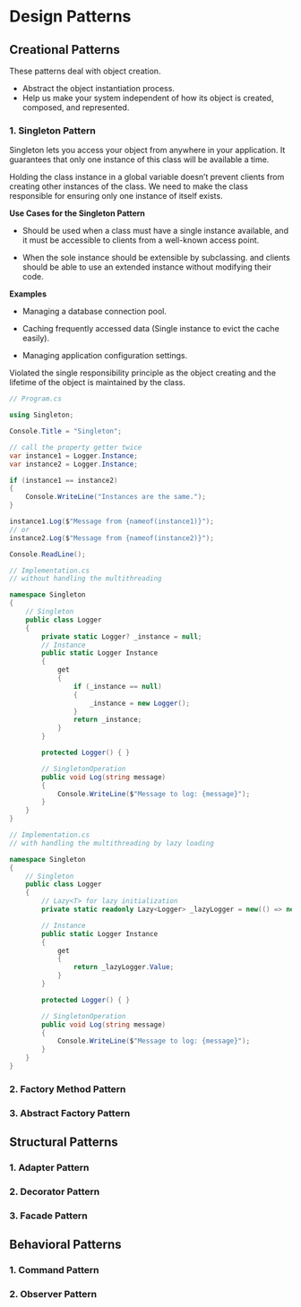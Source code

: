 # Design Patterns

## Creational Patterns

These patterns deal with object creation.
- Abstract the object instantiation process.
- Help us make your system independent of how its object is created, composed, and represented.

### 1. Singleton Pattern

Singleton lets you access your object from anywhere in your application. It guarantees that only one instance of this class will be available a time.

Holding the class instance in a global variable doesn’t prevent clients from creating other instances of the class. We need to make the class responsible for ensuring only one instance of itself exists.

**Use Cases for the Singleton Pattern**

- Should be used when a class must have a single instance available, and it must be accessible to clients from a well-known access point.

- When the sole instance should be extensible by subclassing. and clients should be able to use an extended instance without modifying their code.

**Examples**

- Managing a database connection pool.

- Caching frequently accessed data (Single instance to evict the cache easily).

- Managing application configuration settings.

Violated the single responsibility principle as the object creating and the lifetime of the object is maintained by the class.

```csharp
// Program.cs

using Singleton;

Console.Title = "Singleton";

// call the property getter twice
var instance1 = Logger.Instance;
var instance2 = Logger.Instance;

if (instance1 == instance2)
{
    Console.WriteLine("Instances are the same.");
}

instance1.Log($"Message from {nameof(instance1)}");
// or
instance2.Log($"Message from {nameof(instance2)}");

Console.ReadLine();
```

```csharp
// Implementation.cs
// without handling the multithreading

namespace Singleton
{
    // Singleton
    public class Logger
    {
        private static Logger? _instance = null;
        // Instance
        public static Logger Instance
        {
            get
            {
                if (_instance == null)
                {
                    _instance = new Logger();
                }
                return _instance;
            }
        }

        protected Logger() { }

        // SingletonOperation
        public void Log(string message)
        {
            Console.WriteLine($"Message to log: {message}");
        }
    }
}
```

```csharp
// Implementation.cs
// with handling the multithreading by lazy loading

namespace Singleton
{
    // Singleton
    public class Logger
    {
        // Lazy<T> for lazy initialization
        private static readonly Lazy<Logger> _lazyLogger = new(() => new Logger());

        // Instance
        public static Logger Instance
        {
            get
            {
                return _lazyLogger.Value;
            }
        }

        protected Logger() { }

        // SingletonOperation
        public void Log(string message)
        {
            Console.WriteLine($"Message to log: {message}");
        }
    }
}

```

### 2. Factory Method Pattern

### 3. Abstract Factory Pattern

## Structural Patterns

### 1. Adapter Pattern

### 2. Decorator Pattern

### 3. Facade Pattern

## Behavioral Patterns

### 1. Command Pattern

### 2. Observer Pattern

